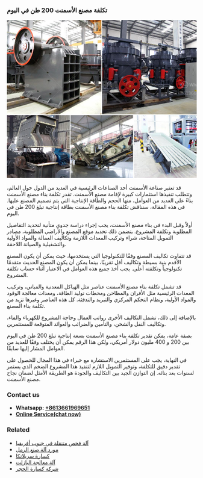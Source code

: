 <h3>تكلفة مصنع الأسمنت 200 طن في اليوم</h3><img src='1701850789.jpg' alt=''><p>قد تعتبر صناعة الأسمنت أحد الصناعات الرئيسية في العديد من الدول حول العالم، وتتطلب تنفيذها استثمارات كبيرة لإقامة مصنع الأسمنت. تقدر تكلفة بناء مصنع الأسمنت بناءً على العديد من العوامل، منها الحجم والطاقة الإنتاجية التي يتم تصميم المصنع عليها. في هذه المقالة، سنناقش تكلفة بناء مصنع الأسمنت بطاقة إنتاجية تبلغ 200 طن في اليوم.</p><p>أولاً وقبل البدء في بناء مصنع الأسمنت، يجب إجراء دراسة جدوى متأنية لتحديد التفاصيل المطلوبة وتكلفة المشروع. يتضمن ذلك تحديد موقع المصنع والأراضي المطلوبة، مصادر التمويل المتاحة، شراء وتركيب المعدات اللازمة وتكاليف العمالة والمواد الأولية والتشغيلية والصيانة اللاحقة.</p><p>قد تتفاوت تكاليف المصنع وفقًا للتكنولوجيا التي يستخدمها، حيث يمكن أن يكون المصنع الأقدم بنية بسيطة وتكاليف أقل تقريبًا، بينما يمكن أن يكون المصنع الحديث متقدمًا تكنولوجياً وتكلفته أعلى. يجب أخذ جميع هذه العوامل في الاعتبار أثناء حساب تكلفة المشروع.</p><p>قد تشمل تكلفة بناء مصنع الأسمنت عناصر مثل الهياكل المعدنية والمباني، وتركيب المعدات الرئيسية مثل الأفران والمطاحن ومحطات توليد الطاقة، ومعدات معالجة الوقود والمواد الأولية، ونظام التحكم المركزي والتبريد والتدفئة. كل هذه العناصر وغيرها تزيد من تكلفة بناء المصنع.</p><p>بالإضافة إلى ذلك، تشمل التكاليف الأخرى رواتب العمال وحاجة المشروع للكهرباء والماء، وتكاليف النقل والشحن، والتأمين والضرائب والعوائد المتوقعة للمستثمرين.</p><p>بصفة عامة، يمكن تقدير تكلفة بناء مصنع الأسمنت بسعة إنتاجية تبلغ 200 طن في اليوم بين 200 و 400 مليون دولار أمريكي، ولكن هذا الرقم يمكن أن يختلف وفقًا للعديد من العوامل المشار إليها سابقًا.</p><p>في النهاية، يجب على المستثمرين الاستشارة مع خبراء في هذا المجال للحصول على تقدير دقيق للتكلفة، وتوفير التمويل اللازم لتنفيذ هذا المشروع الضخم الذي يستمر لسنوات بعد بنائه. إن التوازن الجيد بين التكاليف والجودة هو الطريقة الأمثل لضمان نجاح مصنع الأسمنت.</p><h3>Contact us</h3><ul><li><strong>Whatsapp:&nbsp;<a href="https://wa.me/8613661969651">+8613661969651</a></strong></li><li><a href="https://swt.shibang-china.com/?git&amp;zhl&amp;تكلفة مصنع الأسمنت 200 طن في اليوم"><strong>Online Service(chat now)</strong></a></li></ul><h3>Related</h3><ul><li><a href='آلة فحص متنقلة في جنوب أفريقيا.md'>آلة فحص متنقلة في جنوب أفريقيا</a></li><li><a href='مورد آلة صنع الرمل.md'>مورد آلة صنع الرمل</a></li><li><a href='كسارة سريلانكا.md'>كسارة سريلانكا</a></li><li><a href='آلة معالجة البازلت.md'>آلة معالجة البازلت</a></li><li><a href='شركة كسارة الحجر.md'>شركة كسارة الحجر</a></li></ul>